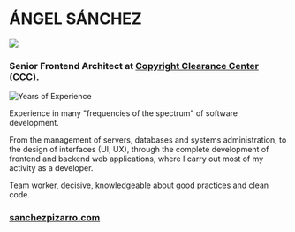 # ÁNGEL SÁNCHEZ

![](https://user-images.githubusercontent.com/18350557/176309783-0785949b-9127-417c-8b55-ab5a4333674e.gif)

### Senior Frontend Architect at [Copyright Clearance Center (CCC)](https://www.copyright.com/).

![Years of Experience](https://img.shields.io/badge/Experiencia-15%20años-blue)

Experience in many "frequencies of the spectrum" of software development. 

From the management of servers, databases and systems administration, to the design of interfaces (UI, UX), through the complete development of frontend and backend web applications, where I carry out most of my activity as a developer.

Team worker, decisive, knowledgeable about good practices and clean code.

### [sanchezpizarro.com](http://sanchezpizarro.com/)
